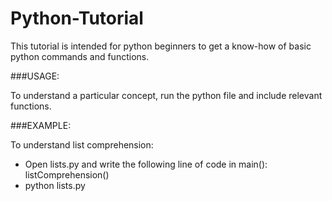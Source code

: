 # Python-Tutorial
This tutorial is intended for python beginners to get a know-how of basic python commands and functions.

###USAGE:

To understand a particular concept, run the python file and include relevant functions.

###EXAMPLE:

To understand list comprehension:
  - Open lists.py and write the following line of code in main(): listComprehension()
  - python lists.py
